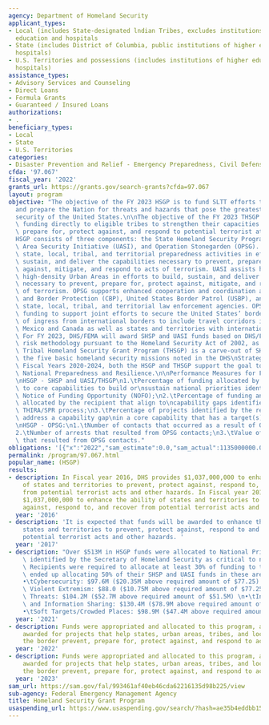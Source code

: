 ```yaml
---
agency: Department of Homeland Security
applicant_types:
- Local (includes State-designated lndian Tribes, excludes institutions of higher
  education and hospitals
- State (includes District of Columbia, public institutions of higher education and
  hospitals)
- U.S. Territories and possessions (includes institutions of higher education and
  hospitals)
assistance_types:
- Advisory Services and Counseling
- Direct Loans
- Formula Grants
- Guaranteed / Insured Loans
authorizations:
- .
beneficiary_types:
- Local
- State
- U.S. Territories
categories:
- Disaster Prevention and Relief - Emergency Preparedness, Civil Defense
cfda: '97.067'
fiscal_year: '2022'
grants_url: https://grants.gov/search-grants?cfda=97.067
layout: program
objective: "The objective of the FY 2023 HSGP is to fund SLTT efforts to prevent terrorism\n\
  and prepare the Nation for threats and hazards that pose the greatest risk to the\n\
  security of the United States.\n\nThe objective of the FY 2023 THSGP is to provide\
  \ funding directly to eligible tribes to strengthen their capacities to prevent,\
  \ prepare for, protect against, and respond to potential terrorist attacks.\n\n\
  HSGP consists of three components: the State Homeland Security Program (SHSP), Urban\
  \ Area Security Initiative (UASI), and Operation Stonegarden (OPSG). SHSP supports\
  \ state, local, tribal, and territorial preparedness activities in efforts to build,\
  \ sustain, and deliver the capabilities necessary to prevent, prepare for, protect\
  \ against, mitigate, and respond to acts of terrorism. UASI assists high-threat,\
  \ high-density Urban Areas in efforts to build, sustain, and deliver the capabilities\
  \ necessary to prevent, prepare for, protect against, mitigate, and respond to acts\
  \ of terrorism. OPSG supports enhanced cooperation and coordination among Customs\
  \ and Border Protection (CBP), United States Border Patrol (USBP), and federal,\
  \ state, local, tribal, and territorial law enforcement agencies. OPSG provides\
  \ funding to support joint efforts to secure the United States’ borders along routes\
  \ of ingress from international borders to include travel corridors in states bordering\
  \ Mexico and Canada as well as states and territories with international water borders.\
  \ For FY 2023, DHS/FEMA will award SHSP and UASI funds based on DHS/FEMA’s relative\
  \ risk methodology pursuant to the Homeland Security Act of 2002, as amended. The\
  \ Tribal Homeland Security Grant Program (THSGP) is a carve-out of SHSP. \n\nAmong\
  \ the five basic homeland security missions noted in the DHS\nStrategic Plan for\
  \ Fiscal Years 2020-2024, both the HSGP and THSGP support the goal to Strengthen\
  \ National Preparedness and Resilience.\n\nPerformance Measures for FY 2023 are:\n\
  \nHSGP - SHSP and UASI/THSGP\n1.\tPercentage of funding allocated by the recipient\
  \ to core capabilities to build or\nsustain national priorities identified in the\
  \ Notice of Funding Opportunity (NOFO);\n2.\tPercentage of funding and projects\
  \ allocated by the recipient that align to\ncapability gaps identified through the\
  \ THIRA/SPR process;\n3.\tPercentage of projects identified by the recipient that\
  \ address a capability gap\nin a core capability that has a target(s) rated as high.\n\
  \nHSGP - OPSG:\n1.\tNumber of contacts that occurred as a result of OPSG deployments;\n\
  2.\tNumber of arrests that resulted from OPSG contacts;\n3.\tValue of drug seizures\
  \ that resulted from OPSG contacts."
obligations: '[{"x":"2022","sam_estimate":0.0,"sam_actual":1135000000.0,"usa_spending_actual":1128520651.79},{"x":"2023","sam_estimate":1135000000.0,"sam_actual":0.0,"usa_spending_actual":1121447934.58},{"x":"2024","sam_estimate":119814000.0,"sam_actual":0.0,"usa_spending_actual":508786153.13}]'
permalink: /program/97.067.html
popular_name: (HSGP)
results:
- description: In Fiscal year 2016, DHS provides $1,037,000,000 to enhance the ability
    of states and territories to prevent, protect against, respond to, and recover
    from potential terrorist acts and other hazards. In Fiscal year 2016, DHS provides
    $1,037,000,000 to enhance the ability of states and territories to prevent, protect
    against, respond to, and recover from potential terrorist acts and other hazards.
  year: '2016'
- description: 'It is expected that funds will be awarded to enhance the ability of
    states and territories to prevent, protect against, respond to and recover from
    potential terrorist acts and other hazards. '
  year: '2017'
- description: "Over $513M in HSGP funds were allocated to National Priority Areas\
    \ identified by the Secretary of Homeland Security as critical to national security.\
    \ Recipients were required to allocate at least 30% of funding to the NPAs, but\
    \ ended up allocating 50% of their SHSP and UASI funds in these areas as follows:\n\
    •\tCybersecurity: $97.6M ($20.35M above required amount of $77.25) \n•\tDomestic\
    \ Violent Extremism: $88.0 ($10.75M above required amount of $77.25M) \n•\tEmerging\
    \ Threats: $104.2M ($52.7M above required amount of $51.5M) \n•\tIntelligence\
    \ and Information Sharing: $130.4M ($78.9M above required amount of $51.5M) \n\
    •\tSoft Targets/Crowded Places: $98.9M ($47.4M above required amount of $51.5M)"
  year: '2021'
- description: Funds were appropriated and allocated to this program, and will be
    awarded for projects that help states, urban areas, tribes, and localities near
    the border prevent, prepare for, protect against, and respond to acts of terrorism.
  year: '2022'
- description: Funds were appropriated and allocated to this program, and will be
    awarded for projects that help states, urban areas, tribes, and localities near
    the border prevent, prepare for, protect against, and respond to acts of terrorism.
  year: '2023'
sam_url: https://sam.gov/fal/993461af40eb46cda62216135d98b225/view
sub-agency: Federal Emergency Management Agency
title: Homeland Security Grant Program
usaspending_url: https://www.usaspending.gov/search/?hash=ae35b4eddbb158e9f6230528160bdc35
---
```

